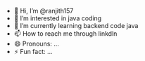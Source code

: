 - 👋 Hi, I’m @ranjith157
- 👀 I’m interested in java coding
- 🌱 I’m currently learning backend code java
- 📫 How to reach me through linkdln
- 😄 Pronouns: ...
- ⚡ Fun fact: ...

<!---
ranjith157/ranjith157 is a ✨ special ✨ repository because its `README.md` (this file) appears on your GitHub profile.
You can click the Preview link to take a look at your changes.
--->
